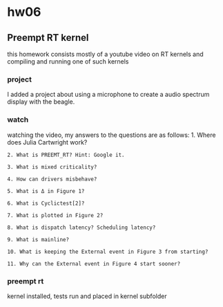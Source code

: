 # hw06
## Preempt RT kernel
this homework consists mostly of a youtube video on RT kernels and compiling and running one of such kernels
### project
I added a project about using a microphone to create a audio spectrum display with the beagle. 
### watch
watching the video, my answers to the questions are as follows: 
    1. Where does Julia Cartwright work?

    2. What is PREEMT_RT? Hint: Google it.

    3. What is mixed criticality?

    4. How can drivers misbehave?

    5. What is Δ in Figure 1?

    6. What is Cyclictest[2]?

    7. What is plotted in Figure 2?

    8. What is dispatch latency? Scheduling latency?

    9. What is mainline?

    10. What is keeping the External event in Figure 3 from starting?

    11. Why can the External event in Figure 4 start sooner?

### preempt rt
 kernel installed, tests run and placed in kernel subfolder